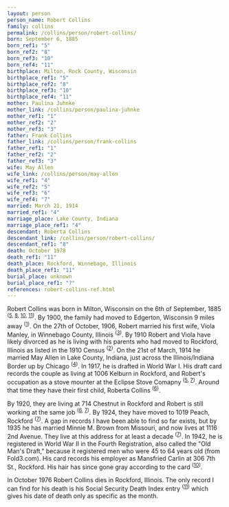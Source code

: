 ```yaml
---
layout: person
person_name: Robert Collins
family: collins
permalink: /collins/person/robert-collins/
born: September 6, 1885
born_ref1: "5"
born_ref2: "8"
born_ref3: "10"
born_ref4: "11"
birthplace: Milton, Rock County, Wisconsin
birthplace_ref1: "5"
birthplace_ref2: "8"
birthplace_ref3: "10"
birthplace_ref4: "11"
mother: Paulina Juhnke
mother_link: /collins/person/paulina-juhnke
mother_ref1: "1"
mother_ref2: "2"
mother_ref3: "3"
father: Frank Collins
father_link: /collins/person/frank-collins
father_ref1: "1"
father_ref2: "2"
father_ref3: "3"
wife: May Allen
wife_link: /collins/person/may-allen
wife_ref1: "4"
wife_ref2: "5"
wife_ref3: "6"
wife_ref4: "7"
married: March 21, 1914
married_ref1: "4"
marriage_place: Lake County, Indiana
marriage_place_ref1: "4"
descendant: Roberta Collins
descendant_link: /collins/person/robert-collins/
descendant_ref1: "8"
death: October 1978
death_ref1: "11"
death_place: Rockford, Winnebago, Illinois
death_place_ref1: "11"
burial_place: unknown
burial_place_ref1: "?"
references: robert-collins-ref.html
---
```


Robert Collins was born in Milton, Wisconsin on the 6th of September, 1885 <sup>([5](#5), [8](#8), [10](#10), [11](#11))</sup>. By 1900, the family had moved to Edgerton, Wisconsin 9 miles away <sup>([1](#1))</sup>. On the 27th of October, 1906, Robert married his first wife, Viola Manley, in Winnebago County, Illinois <sup>([3](#3))</sup>. By 1910 Robert and Viola have likely divorced as he is living with his parents who had moved to Rockford, Illinois as listed in the 1910 Census <sup>([2](#2))</sup>. On the 21st of March, 1914 he married May Allen in Lake County, Indiana, just across the Illinois/Indiana Border up by Chicago <sup>([4](#4))</sup>. In 1917, he is drafted in World War I. His draft card records the couple as living at 1006 Kelburn in Rockford, and Robert's occupation as a stove mounter at the Eclipse Stove Comapny <sup>([5](#5), [7](#7))</sup>. Around that time they have their first child, Roberta Collins <sup>([6](#6))</sup>.

By 1920, they are living at 714 Chestnut in Rockford and Robert is still working at the same job <sup>([6](#6), [7](#7))</sup>. By 1924, they have moved to 1019 Peach, Rockford <sup>([7](#7))</sup>. A gap in records I have been able to find so far exists, but by 1935 he has married Minnie M. Brown from Missouri, and now lives at 1116 2nd Avenue. They live at this address for at least a decade <sup>([7](#7))</sup>. In 1942, he is registered in World War II in the Fourth Registration, also called the "Old Man's Draft," because it registered men who were 45 to 64 years old (from Fold3.com). His card records his employer as Mansfried Carlin at 306 7th St., Rockford. His hair has since gone gray according to the card <sup>([10](#10))</sup>.

In October 1976 Robert Collins dies in Rockford, Illinois. The only record I can find for his death is his Social Security Death Index entry <sup>([11](#11))</sup> which gives his date of death only as specific as the month.
